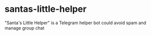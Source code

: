 # santas-little-helper
"Santa's Little Helper" is a Telegram helper bot could avoid spam and manage group chat
